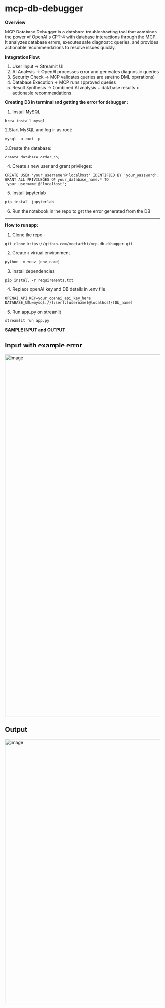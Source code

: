 # mcp-db-debugger

**Overview**

MCP Database Debugger is a database troubleshooting tool that combines the power of OpenAI's GPT-4 with database interactions through the MCP. It analyzes database errors, executes safe diagnostic queries, and provides actionable recommendations to resolve issues quickly.

**Integration Flow:**

1. User Input → Streamlit UI
2. AI Analysis → OpenAI processes error and generates diagnostic queries
3. Security Check → MCP validates queries are safe(no DML operations)
4. Database Execution → MCP runs approved queries
5. Result Synthesis → Combined AI analysis + database results = actionable recommendations



**Creating DB in terminal and getting the error for debugger :**

1. Install MySQL

 ```
brew install mysql 
 ```

2.Start MySQL and log in as root:

```
mysql -u root -p
```

3.Create the database:

```
create database order_db;
```

4. Create a new user and grant privileges:

```
CREATE USER 'your_username'@'localhost' IDENTIFIED BY 'your_password';
GRANT ALL PRIVILEGES ON your_database_name.* TO 'your_username'@'localhost';
```

5. Install jupyterlab

```
pip install jupyterlab
```

6. Run the notebook in the repo to get the error generated from the DB

---------------------

**How to run app:**
1. Clone the repo -

```
git clone https://github.com/meetarthi/mcp-db-debugger.git
```

2. Create a virtual environment 

```
python -m venv [env_name]
```

3. Install dependencies

```
pip install -r requirements.txt
```

4. Replace openAI key and DB details in .env file

```
OPENAI_API_KEY=your_openai_api_key_here
DATABASE_URL=mysql://[user]:[username]@localhost/[Db_name]
```

5. Run app_py on streamlit

```
streamlit run app.py
```

**SAMPLE INPUT and OUTPUT**

Input with example error
--------------------
<img width="2876" height="1178" alt="image" src="https://github.com/user-attachments/assets/c4092605-b8be-4f05-8af8-14f1eb5377fe" />

Output
--------------------
<img width="2326" height="858" alt="image" src="https://github.com/user-attachments/assets/b5aafa3e-6422-43cd-a0fa-18eeb2a6da92" />


